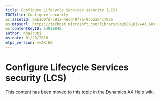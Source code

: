 ```yaml
---
title: Configure Lifecycle Services security (LCS)
TOCTitle: Configure security
ms:assetid: aeb1d9fd-c91a-4ecd-8f7b-0c62a64c7076
ms:mtpsurl: https://technet.microsoft.com/library/Dn268618(v=AX.60)
ms:contentKeyID: 54918845
author: Khairunj
ms.date: 01/20/2016
mtps_version: v=AX.60
---
```


# Configure Lifecycle Services security (LCS) 


This content has been moved [to this topic](https://ax.help.dynamics.com/en/wiki/configure-lifecycle-services-security-lcs/) in the Dynamics AX Help wiki.

  



